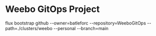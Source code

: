 # Weebo GitOps Project

flux bootstrap github --owner=batleforc --repository=WeeboGitOps --path=./clusters/weebo --personal --branch=main
